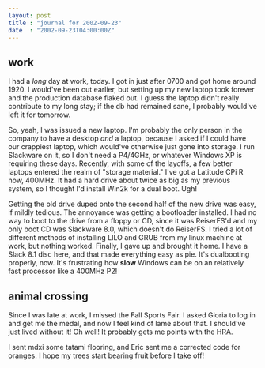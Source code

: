 ```yaml
---
layout: post
title : "journal for 2002-09-23"
date  : "2002-09-23T04:00:00Z"
---
```



## work

I had a <em>long</em> day at work, today.  I got in just after 0700 and got home around 1920.  I would've been out earlier, but setting up my new laptop took forever and the production database flaked out.  I guess the laptop didn't really contribute to my long stay;  if the db had remained sane, I probably would've left it for tomorrow.

So, yeah, I was issued a new laptop.  I'm probably the only person in the company to have a desktop <em>and</em> a laptop, because I asked if I could have our crappiest laptop, which would've otherwise just gone into storage.  I run Slackware on it, so I don't need a P4/4GHz, or whatever Windows XP is requiring these days.  Recently, with some of the layoffs, a few better laptops entered the realm of "storage material."  I've got a Latitude CPi R now, 400MHz.  It had a hard drive about twice as big as my previous system, so I thought I'd install Win2k for a dual boot.  Ugh!

Getting the old drive duped onto the second half of the new drive was easy, if mildly tedious.  The annoyance was getting a bootloader installed.  I had no way to boot to the drive from a floppy or CD, since it was ReiserFS'd and my only boot CD was Slackware 8.0, which doesn't do ReiserFS.  I tried a lot of different methods of installing LILO and GRUB from my linux machine at work, but nothing worked.  Finally, I gave up and brought it home.  I have a Slack 8.1 disc here, and that made everything easy as pie.  It's dualbooting properly, now.  It's frustrating how <strong>slow</strong> Windows can be on an relatively fast processor like a 400MHz P2!

## animal crossing

Since I was late at work, I missed the Fall Sports Fair.  I asked Gloria to log in and get me the medal, and now I feel kind of lame about that.  I should've just lived without it!  Oh well!  It probably gets me points with the HRA.

I sent mdxi some tatami flooring, and Eric sent me a corrected code for oranges.  I hope my trees start bearing fruit before I take off!

